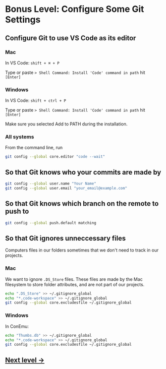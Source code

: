 # Bonus Level: Configure Some Git Settings

## Configure Git to use VS Code as its editor

### Mac

In VS Code: `shift + ⌘ + P`

Type or paste `> Shell Command: Install 'Code' command in path` hit `[Enter]`

### Windows

In VS Code: `shift + ctrl + P`

Type or paste `> Shell Command: Install 'Code' command in path` hit `[Enter]`

Make sure you selected Add to PATH during the installation.

### All systems

From the command line, run

```bash
git config --global core.editor "code --wait"
```

## So that Git knows who your commits are made by

```bash
git config --global user.name "Your Name"
git config --global user.email "your_email@example.com"
```

## So that Git knows which branch on the remote to push to

```bash
git config --global push.default matching
```

## So that Git ignores unneccessary files

Computers files in our folders sometimes that we don't need to track in our projects.

### Mac

We want to ignore `.DS_Store` files. These files are made by the Mac filesystem to store folder attributes, and are not part of our projects.

```bash
echo ".DS_Store" >> ~/.gitignore_global
echo "*.code-workspace" >> ~/.gitignore_global
git config --global core.excludesfile ~/.gitignore_global
```

### Windows

In ConEmu:

```bash
echo "Thumbs.db" >> ~/.gitignore_global
echo "*.code-workspace" >> ~/.gitignore_global
git config --global core.excludesfile ~/.gitignore_global
```

## [Next level →](10-node-check.md)
